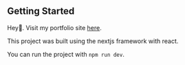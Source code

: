 ## Getting Started

Hey👋. Visit my portfolio site [here](http://www.maximhuesler.com/).


This project was built using the nextjs framework with react.

You can run the project with `npm run dev`.
